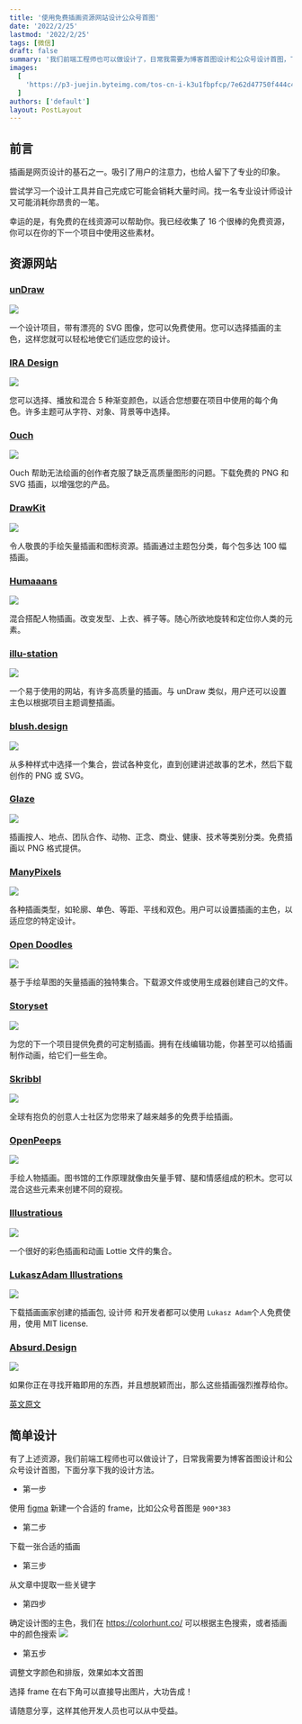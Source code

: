 ```yaml
---
title: '使用免费插画资源网站设计公众号首图'
date: '2022/2/25'
lastmod: '2022/2/25'
tags: [微信]
draft: false
summary: '我们前端工程师也可以做设计了，日常我需要为博客首图设计和公众号设计首图，下面分享下我的设计方法和技巧。'
images:
  [
    'https://p3-juejin.byteimg.com/tos-cn-i-k3u1fbpfcp/7e62d47750f444c4a6bc73cb8d8c2427~tplv-k3u1fbpfcp-watermark.image?',
  ]
authors: ['default']
layout: PostLayout
---
```


## 前言

插画是网页设计的基石之一。吸引了用户的注意力，也给人留下了专业的印象。

尝试学习一个设计工具并自己完成它可能会销耗大量时间。找一名专业设计师设计又可能消耗你昂贵的一笔。

幸运的是，有免费的在线资源可以帮助你。我已经收集了 16 个很棒的免费资源，你可以在你的下一个项目中使用这些素材。

## 资源网站

### [unDraw](https://undraw.co/illustrations 'unDraw')

![](https://p3-juejin.byteimg.com/tos-cn-i-k3u1fbpfcp/2c94ca925cf9449898179384157fa784~tplv-k3u1fbpfcp-zoom-1.image)

一个设计项目，带有漂亮的 SVG 图像，您可以免费使用。您可以选择插画的主色，这样您就可以轻松地使它们适应您的设计。

### [IRA Design](https://iradesign.io/illustrations 'IRA Design')

![](https://p3-juejin.byteimg.com/tos-cn-i-k3u1fbpfcp/a8ab27cb1d3646508dcbf2ced8dd96f0~tplv-k3u1fbpfcp-zoom-1.image)

您可以选择、播放和混合 5 种渐变颜色，以适合您想要在项目中使用的每个角色。许多主题可从字符、对象、背景等中选择。

### [Ouch](https://icons8.com/illustrations 'Ouch')

![](https://p3-juejin.byteimg.com/tos-cn-i-k3u1fbpfcp/bef2920c6e55459ea3464c1bd4a6ae5b~tplv-k3u1fbpfcp-zoom-1.image)

Ouch 帮助无法绘画的创作者克服了缺乏高质量图形的问题。下载免费的 PNG 和 SVG 插画，以增强您的产品。

### [DrawKit](https://www.drawkit.io/ 'DrawKit')

![](https://p3-juejin.byteimg.com/tos-cn-i-k3u1fbpfcp/fa329a2feb8f4665b5982e942ffd55f3~tplv-k3u1fbpfcp-zoom-1.image)

令人敬畏的手绘矢量插画和图标资源。插画通过主题包分类，每个包多达 100 幅插画。

### [Humaaans](https://www.humaaans.com/ 'Humaaans')

![](https://p3-juejin.byteimg.com/tos-cn-i-k3u1fbpfcp/017d2caaa239483697ea938d63d93fb9~tplv-k3u1fbpfcp-zoom-1.image)

混合搭配人物插画。改变发型、上衣、裤子等。随心所欲地旋转和定位你人类的元素。

### [illu-station](https://themeisle.com/illustrations/ 'illu-station')

![](https://p3-juejin.byteimg.com/tos-cn-i-k3u1fbpfcp/8e157d7e124d4b63a08d3e5768da462b~tplv-k3u1fbpfcp-zoom-1.image)

一个易于使用的网站，有许多高质量的插画。与 unDraw 类似，用户还可以设置主色以根据项目主题调整插画。

### [blush.design](https://blush.design/ 'blush.design')

![](https://p3-juejin.byteimg.com/tos-cn-i-k3u1fbpfcp/7a55391d3c6b47acb832eec2ff7721fe~tplv-k3u1fbpfcp-zoom-1.image)

从多种样式中选择一个集合，尝试各种变化，直到创建讲述故事的艺术，然后下载创作的 PNG 或 SVG。

### [Glaze](https://www.glazestock.com/ 'Glaze')

![](https://p3-juejin.byteimg.com/tos-cn-i-k3u1fbpfcp/576151316412460e8e9ffeaef21c3067~tplv-k3u1fbpfcp-zoom-1.image)

插画按人、地点、团队合作、动物、正念、商业、健康、技术等类别分类。免费插画以 PNG 格式提供。

### [ManyPixels](https://www.manypixels.co/gallery 'ManyPixels')

![](https://p3-juejin.byteimg.com/tos-cn-i-k3u1fbpfcp/5c85381aae364154aced0bb6405d7d48~tplv-k3u1fbpfcp-zoom-1.image)

各种插画类型，如轮廓、单色、等距、平线和双色。用户可以设置插画的主色，以适应您的特定设计。

### [Open Doodles](https://www.opendoodles.com/ 'Open Doodles')

![](https://p3-juejin.byteimg.com/tos-cn-i-k3u1fbpfcp/5cb6fce7e481420dbeef53ebccab9063~tplv-k3u1fbpfcp-zoom-1.image)

基于手绘草图的矢量插画的独特集合。下载源文件或使用生成器创建自己的文件。

### [Storyset](https://storyset.com/ 'Storyset')

![](https://p3-juejin.byteimg.com/tos-cn-i-k3u1fbpfcp/7a71d6b2de314543860465f386c035a3~tplv-k3u1fbpfcp-zoom-1.image)

为您的下一个项目提供免费的可定制插画。拥有在线编辑功能，你甚至可以给插画制作动画，给它们一些生命。

### [Skribbl](https://weareskribbl.com/ 'Skribbl')

![](https://p3-juejin.byteimg.com/tos-cn-i-k3u1fbpfcp/766f4d06fd1b4586ae50ad27bcdc699e~tplv-k3u1fbpfcp-zoom-1.image)

全球有抱负的创意人士社区为您带来了越来越多的免费手绘插画。

### [OpenPeeps](https://www.openpeeps.com/ 'OpenPeeps')

![](https://p3-juejin.byteimg.com/tos-cn-i-k3u1fbpfcp/d85fa0c3c0a74b04b12a03fce5134efd~tplv-k3u1fbpfcp-zoom-1.image)

手绘人物插画。图书馆的工作原理就像由矢量手臂、腿和情感组成的积木。您可以混合这些元素来创建不同的窥视。

### [Illustratious](https://illustratious.com/?category=illustration&premium=false 'Illustratious')

![](https://p3-juejin.byteimg.com/tos-cn-i-k3u1fbpfcp/7af26d0cf8d441e28c43ba60ee7a25e5~tplv-k3u1fbpfcp-zoom-1.image)

一个很好的彩色插画和动画 Lottie 文件的集合。

### [LukaszAdam Illustrations](https://lukaszadam.com/illustrations 'LukaszAdam Illustrations')

![](https://p3-juejin.byteimg.com/tos-cn-i-k3u1fbpfcp/aec7705dfb2f4ff2804898507d3a9a8e~tplv-k3u1fbpfcp-zoom-1.image)

下载插画画家创建的插画包, 设计师 和开发者都可以使用 `Lukasz Adam`个人免费使用，使用 MIT license.

### [Absurd.Design](https://absurd.design/ 'Absurd.Design')

![](https://p3-juejin.byteimg.com/tos-cn-i-k3u1fbpfcp/222a819de21b47de9237025c745bb7fd~tplv-k3u1fbpfcp-zoom-1.image)

如果你正在寻找开箱即用的东西，并且想脱颖而出，那么这些插画强烈推荐给你。

[英文原文](https://dev.to/madza/16-places-to-find-illustrations-for-your-projects-h5n '英文原文')

## 简单设计

有了上述资源，我们前端工程师也可以做设计了，日常我需要为博客首图设计和公众号设计首图，下面分享下我的设计方法。

- 第一步

使用 [figma](https://www.figma.com/ 'figma') 新建一个合适的 frame，比如公众号首图是 `900*383`

- 第二步

下载一张合适的插画

- 第三步

从文章中提取一些关键字

- 第四步

确定设计图的主色，我们在 https://colorhunt.co/ 可以根据主色搜索，或者插画中的颜色搜索
![](https://p3-juejin.byteimg.com/tos-cn-i-k3u1fbpfcp/c8f8732dad3c4842a641ec8ef987aac5~tplv-k3u1fbpfcp-zoom-1.image)

- 第五步

调整文字颜色和排版，效果如本文首图

选择 frame 在右下角可以直接导出图片，大功告成！

请随意分享，这样其他开发人员也可以从中受益。
